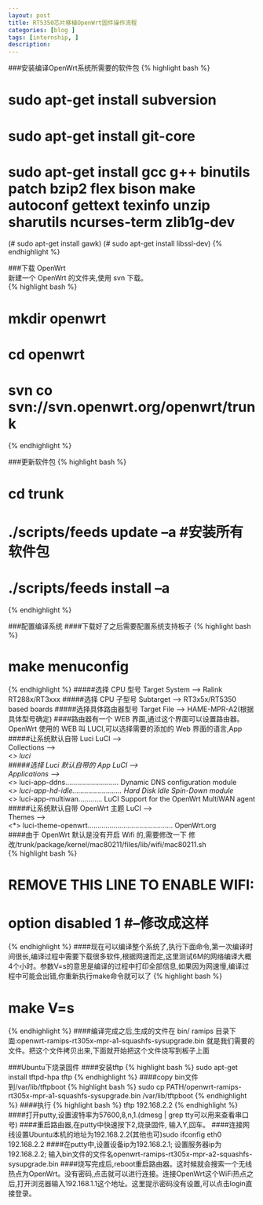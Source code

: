 ```yaml
---
layout: post
title: RT5350芯片移植OpenWrt固件操作流程
categories: [blog ]
tags: [internship, ]
description:
---
```


###安装编译OpenWrt系统所需要的软件包
{% highlight bash %}
# sudo apt-get install subversion
# sudo apt-get install git-core
# sudo apt-get install gcc g++ binutils patch bzip2 flex bison make autoconf gettext texinfo unzip sharutils ncurses-term zlib1g-dev
(# sudo apt-get install gawk)
(# sudo apt-get install libssl-dev)
{% endhighlight %}

###下载 OpenWrt  
新建一个 OpenWrt 的文件夹,使用 svn 下载。  
{% highlight bash %}
# mkdir openwrt
# cd openwrt
# svn co svn://svn.openwrt.org/openwrt/trunk
{% endhighlight %}

###更新软件包
{% highlight bash %}
# cd trunk
# ./scripts/feeds update –a     #安装所有软件包
# ./scripts/feeds install –a
{% endhighlight %}

###配置编译系统
####下载好了之后需要配置系统支持板子
{% highlight bash %}
# make menuconfig
{% endhighlight %}
#####选择 CPU 型号
Target System —> Ralink RT288x/RT3xxx
#####选择 CPU 子型号
Subtarget —> RT3x5x/RT5350 based boards
#####选择具体路由器型号
Target File —> HAME-MPR-A2(根据具体型号确定)
####路由器有一个 WEB 界面,通过这个界面可以设置路由器。OpenWrt 使用的 WEB 叫
LUCI,可以选择需要的添加的 Web 界面的语言,App
#####让系统默认自带 Luci
LuCI —>  
Collections —>  
<*> luci  
#####选择 Luci 默认自带的 App
LuCI —>  
Applications —>  
<*> luci-app-ddns........................... Dynamic DNS configuration module  
<*> luci-app-hd-idle......................... Hard Disk Idle Spin-Down module  
<*> luci-app-multiwan............ LuCI Support for the OpenWrt MultiWAN agent  
#####让系统默认自带 OpenWrt 主题
LuCI —>  
Themes —>  
<*> luci-theme-openwrt........................................... OpenWrt.org  
####由于 OpenWrt 默认是没有开启 Wifi 的,需要修改一下
修改/trunk/package/kernel/mac80211/files/lib/wifi/mac80211.sh  
{% highlight bash %}
# REMOVE THIS LINE TO ENABLE WIFI:
# option disabled 1     #–修改成这样
{% endhighlight %}
####现在可以编译整个系统了,执行下面命令,第一次编译时间很长,编译过程中需要下载很多软件,根据网速而定,这里测试6M的网络编译大概4个小时。参数V=s的意思是编译的过程中打印全部信息,如果因为网速慢,编译过程中可能会出错,你重新执行make命令就可以了
{% highlight bash %}
# make V=s
{% endhighlight %}
####编译完成之后,生成的文件在 bin/ ramips 目录下面:openwrt-ramips-rt305x-mpr-a1-squashfs-sysupgrade.bin 就是我们需要的文件。把这个文件拷贝出来,下面就开始把这个文件烧写到板子上面

###Ubuntu下烧录固件
####安装tftp
{% highlight bash %}
sudo apt-get install tftpd-hpa tftp
{% endhighlight %}
####copy bin文件到/var/lib/tftpboot
{% highlight bash %}
sudo cp PATH/openwrt-ramips-rt305x-mpr-a1-squashfs-sysupgrade.bin /var/lib/tftpboot
{% endhighlight %}
####执行
{% highlight bash %}
tftp 192.168.2.2
{% endhighlight %}
####打开putty,设置波特率为57600,8,n,1.(dmesg | grep tty可以用来查看串口号)
####重启路由器,在putty中快速按下2,烧录固件, 输入Y,回车。
####连接网线设置Ubuntu本机的地址为192.168.2.2(其他也可)sudo ifconfig eth0 192.168.2.2
####在putty中,设置设备ip为192.168.2.1; 设置服务器ip为192.168.2.2; 输入bin文件的文件名openwrt-ramips-rt305x-mpr-a2-squashfs-sysupgrade.bin
####烧写完成后,reboot重启路由器。这时候就会搜索一个无线热点为OpenWrt。没有密码,点击就可以进行连接。连接OpenWrt这个WiFi热点之后,打开浏览器输入192.168.1.1这个地址。这里提示密码没有设置,可以点击login直接登录。
